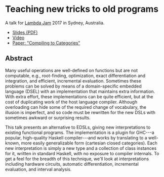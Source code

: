 # Teaching new tricks to old programs

A talk for [Lambda Jam](http://lambdajam.yowconference.com.au/) 2017 in Sydney, Australia.

*   [Slides (PDF)](http://conal.net/talks/teaching-new-tricks-to-old-programs.pdf)
*   [Video](https://www.youtube.com/watch?v=vzLK_xE9Zy8)
*   [Paper: "Compiling to Categories"](http://conal.net/papers/compiling-to-categories)

## Abstract

Many useful operations are well-defined on functions but are not computable, e.g., root-finding, optimization, exact differentiation and integration, and efficient, incremental evaluation. Sometimes these problems can be solved by means of a domain-specific embedded language (DSEL) with an implementation that maintains extra information. With extra effort, these implementations can be quite efficient, but at the cost of duplicating work of the host language compiler. Although overloading can hide some of the required change of vocabulary, the illusion is imperfect, and so code must be rewritten for the new DSLs with sometimes awkward or surprising results.

This talk presents an alternative to EDSLs, giving new interpretations to existing functional programs. The implementation is a plugin for GHC---a popular, high-quality Haskell compiler---and works by translating to a well-known, more easily generalizable form (cartesian closed categories). Each new interpretation is simply a new type and a collection of class instances for it, written in standard Haskell, with no exposure to compiler internals. To get a feel for the breadth of this technique, we'll look at interpretations including hardware circuits, automatic differentiation, incremental evaluation, and interval analysis. 
